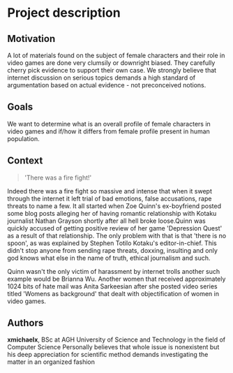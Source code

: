 Project description
===================

Motivation
----------

A lot of materials found on the subject of female characters and their role in video games are done very clumsily or downright biased. They carefully cherry pick evidence to support their own case. We strongly believe that internet discussion on serious topics demands a high standard of argumentation based on actual evidence - not preconceived notions.

Goals
-----

We want to determine what is an overall profile of female characters in video games and if/how it differs from female profile present in human population.

Context
-------

> 'There was a fire fight!'

Indeed there was a fire fight so massive and intense that when it swept through the internet it left trial of bad emotions, false accusations, rape threats to name a few. It all started when Zoe Quinn's ex-boyfriend posted some blog posts alleging her of having romantic relationship with Kotaku journalist Nathan Grayson shortly after all hell broke loose.Quinn was quickly accused of getting positive review of her game 'Depression Quest' as a result of that relationship. The only problem with that is that 'there is no spoon', as was explained by  Stephen Totilo Kotaku's editor-in-chief. This didn't stop anyone from sending rape threats, doxxing, insulting and only god knows what else in the name of truth, ethical journalism and such. 

Quinn wasn't the only victim of harassment by internet trolls another such example would be Brianna Wu. Another women that received approximately 1024 bits of hate mail was  Anita Sarkeesian after she posted  video series titled 'Womens as background' that dealt with objectification of women in video games.

Authors
-------

__xmichaelx__, BSc at AGH University of Science and Technology in the field of Computer Science
Personally believes that whole issue is nonexistent but his deep appreciation for scientific method demands investigating the matter in an organized fashion

